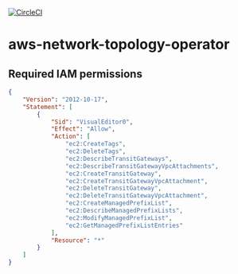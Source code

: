 [![CircleCI](https://circleci.com/gh/giantswarm/aws-network-topology-operator.svg?style=shield)](https://circleci.com/gh/giantswarm/aws-network-topology-operator)

# aws-network-topology-operator

## Required IAM permissions

```json
{
    "Version": "2012-10-17",
    "Statement": [
        {
            "Sid": "VisualEditor0",
            "Effect": "Allow",
            "Action": [
                "ec2:CreateTags",
                "ec2:DeleteTags",
                "ec2:DescribeTransitGateways",
                "ec2:DescribeTransitGatewayVpcAttachments",
                "ec2:CreateTransitGateway",
                "ec2:CreateTransitGatewayVpcAttachment",
                "ec2:DeleteTransitGateway",
                "ec2:DeleteTransitGatewayVpcAttachment",
                "ec2:CreateManagedPrefixList",
                "ec2:DescribeManagedPrefixLists",
                "ec2:ModifyManagedPrefixList",
                "ec2:GetManagedPrefixListEntries"
            ],
            "Resource": "*"
        }
    ]
}
```
